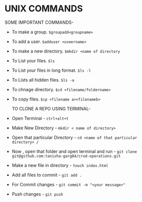 # UNIX COMMANDS

SOME IMPORTANT COMMANDS- 
* To make a group.
`$groupadd<groupname>`

* To add a user.
 `$adduser <useername>`
 
* To make a new directory.
 `$mkdir <name of directory`
 
* To  List your files.
`$ls`

* To List your files in long format.
`$ls -l`

* To Lists all hidden files.
`$ls -a`

* To chnage directory.
`$cd <filename/foldername>`

* To copy files.
`$cp <filename a><filenameb>`

  TO CLONE A REPO USING TERMINAL-

* Open Terminal - `ctrl+alt+t`

* Make New Directory - `mkdir < name of directory>`

* Open that particular Directory - `cd <name of that particular directory> /` 

* Now , open that folder and open terminal and run - `git clone git@github.com:tanisha-garg84/crud-operations.git`

* Make a new file in directory - `touch index.html`

* Add all files to commit - `git add .`
 
* For Commit changes - `git commit -m "<your message>"`

* Push changes - `git push`


 



